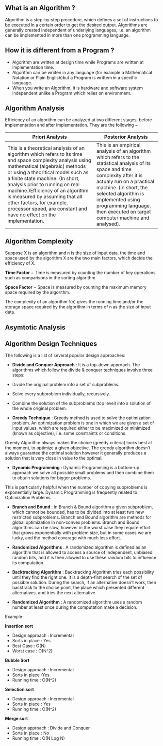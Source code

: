 ## What is an Algorithm ?

Algorithm is a step-by-step procedure, which defines a set of instructions to be executed in a certain order to get the desired output. Algorithms are generally created independent of underlying languages, i.e. an algorithm can be implemented in more than one programming language.

## How it is different from a Program ?

- Algorithm are written at design time while Programs are written at implementation time.
- Algorithm can be wriiten in any language (for example a Mathematical Notation or Plain English)but a Program is writtem in a specific language.
- When you write an Algorithm, it is hardware and software system independent unlike a Program which relies on environment.

## Algorithm Analysis

Efficiency of an algorithm can be analyzed at two different stages, before implementation and after implementation. They are the following −

| Priori Analysis | Posterior Analysis |
|-----------------|--------------------|
|This is a theoretical analysis of an algorithm which refers to its time and space complexity analysis using mathematical (algebraic) methods or using a theoritical model such as a finite state machine. (In short, analysis prior to running on real machine.)Efficiency of an algorithm is measured by assuming that all other factors, for example, processor speed, are constant and have no effect on the implementation.|This is an empirical analysis of an algorithm which refers to the statistical analysis of its space and time complexity after it is actualy run on a practical machine. (in short, the selected algorithm is implemented using programming language, then executed on target computer machine and analysed).|

## Algorithm Complexity

Suppose X is an algorithm and n is the size of input data, the time and space used by the algorithm X are the two main factors, which decide the efficiency of X.

__Time Factor__ − Time is measured by counting the number of key operations such as comparisons in the sorting algorithm.

__Space Factor__ − Space is measured by counting the maximum memory space required by the algorithm.

The complexity of an algorithm f(n) gives the running time and/or the storage space required by the algorithm in terms of n as the size of input data.

## Asymtotic Analysis


## Algorithm Design Techniques

The following is a list of several popular design approaches:

 - __Divide and Conquer Approach__ : It is a top-down approach. The algorithms which follow the divide & conquer techniques involve three steps:

- Divide the original problem into a set of subproblems.
- Solve every subproblem individually, recursively.
- Combine the solution of the subproblems (top level) into a solution of the whole original problem.

- __Greedy Technique__ : Greedy method is used to solve the optimization problem. An optimization problem is one in which we are given a set of input values, which are required either to be maximized or minimized (known as objective), i.e. some constraints or conditions.

Greedy Algorithm always makes the choice (greedy criteria) looks best at the moment, to optimize a given objective.
The greedy algorithm doesn't always guarantee the optimal solution however it generally produces a solution that is very close in value to the optimal.

- __Dynamic Programming__ : Dynamic Programming is a bottom-up approach we solve all possible small problems and then combine them to obtain solutions for bigger problems.

This is particularly helpful when the number of copying subproblems is exponentially large. Dynamic Programming is frequently related to Optimization Problems.

- __Branch and Bound__ : In Branch & Bound algorithm a given subproblem, which cannot be bounded, has to be divided into at least two new restricted subproblems. Branch and Bound algorithm are methods for global optimization in non-convex problems. Branch and Bound algorithms can be slow, however in the worst case they require effort that grows exponentially with problem size, but in some cases we are lucky, and the method coverage with much less effort.

- __Randomized Algorithms__ : A randomized algorithm is defined as an algorithm that is allowed to access a source of independent, unbiased random bits, and it is then allowed to use these random bits to influence its computation.

- __Backtracking Algorithm__ : Backtracking Algorithm tries each possibility until they find the right one. It is a depth-first search of the set of possible solution. During the search, if an alternative doesn't work, then backtrack to the choice point, the place which presented different alternatives, and tries the next alternative.

- __Randomized Algorithm__ : A randomized algorithm uses a random number at least once during the computation make a decision.

Example :

__Insertion sort__
- Design approach : Incremental
- Sorts in place : Yes
- Best Case : O(N)
- Worst case : O(N^2)

__Bubble Sort__
- Design approach : Incremental
- Sorts in place :Yes
- Running time : O(N^2)

__Selection sort__
- Design approach : Incremental
- Sorts in place : Yes
- Running time : O(N^2)

__Merge sort__
- Design approach : Divide and Conquer
- Sorts in place : No 
- Running time : O(N Log N)


